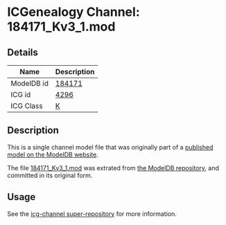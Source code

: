 # ICGenealogy Channel: 184171\_Kv3\_1.mod

## Details

Name | Description
---- | -----------
ModelDB id | [184171](http://senselab.med.yale.edu/ModelDB/ShowModel.cshtml?model=184171)
ICG id | [4296](http://icg.neurotheory.ox.ac.uk/channels/1/4296)
ICG Class | [K](http://icg.neurotheory.ox.ac.uk/channels/1)

## Description

This is a single channel model file that was originally part of a [published model on the ModelDB website](http://senselab.med.yale.edu/mModelDB/ShowModel.cshtml?model=184171).

The file [184171\_Kv3\_1.mod](184171_Kv3_1.mod) was extrated from [the ModelDB repository](http://senselab.med.yale.edu/ModelDB/ShowModel.cshtml?model=184171), and committed in its original form.

## Usage

See the [icg-channel super-repository](https://github.com/icgenealogy/icg-channels) for more information.